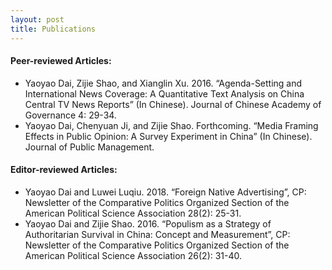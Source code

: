 ```yaml
---
layout: post
title: Publications
---
```


<h4> Peer-reviewed Articles: </h4>

<ul>
  <li>Yaoyao Dai, Zijie Shao, and Xianglin Xu. 2016. “Agenda-Setting and International News Coverage: A Quantitative Text Analysis on China Central TV News Reports” (In Chinese). Journal of Chinese Academy of Governance 4: 29-34. </li>
  <li>Yaoyao Dai, Chenyuan Ji, and Zijie Shao. Forthcoming. “Media Framing Effects in Public Opinion: A Survey Experiment in China” (In Chinese). Journal of Public Management.</li>
</ul>

<h4> Editor-reviewed Articles: </h4>

<ul>
  <li>Yaoyao Dai and Luwei Luqiu. 2018.  “Foreign Native Advertising”, CP: Newsletter of the Comparative Politics Organized Section of the American Political Science Association 28(2): 25-31. </li>
  <li>Yaoyao Dai and Zijie Shao. 2016. “Populism as a Strategy of Authoritarian Survival in China: Concept and Measurement”, CP: Newsletter of the Comparative Politics Organized Section of the American Political Science Association 26(2): 31-40.
</li>
</ul>
